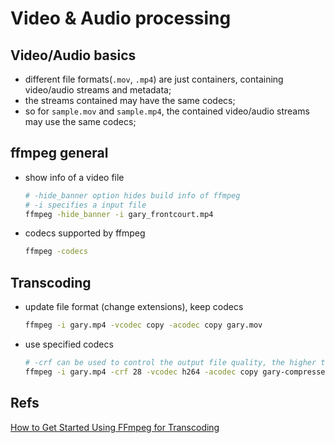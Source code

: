 Video & Audio processing
==========================

## Video/Audio basics

* different file formats(`.mov`, `.mp4`) are just containers, containing video/audio streams and metadata;
* the streams contained may have the same codecs;
* so for `sample.mov` and `sample.mp4`, the contained video/audio streams may use the same codecs;


## ffmpeg general

* show info of a video file

    ```bash
    # -hide_banner option hides build info of ffmpeg
    # -i specifies a input file
    ffmpeg -hide_banner -i gary_frontcourt.mp4
    ```

* codecs supported by ffmpeg

    ```bash
    ffmpeg -codecs
    ```

## Transcoding

* update file format (change extensions), keep codecs

    ```bash
    ffmpeg -i gary.mp4 -vcodec copy -acodec copy gary.mov
    ```

* use specified codecs

    ```bash
    # -crf can be used to control the output file quality, the higher the value, the lower the output bitrate, and the smaller the output file (the value is usually between 18 to 24)
    ffmpeg -i gary.mp4 -crf 28 -vcodec h264 -acodec copy gary-compressed.mp4
    ```


## Refs

[How to Get Started Using FFmpeg for Transcoding](https://www.youtube.com/watch?v=1ymYwSQFodU)